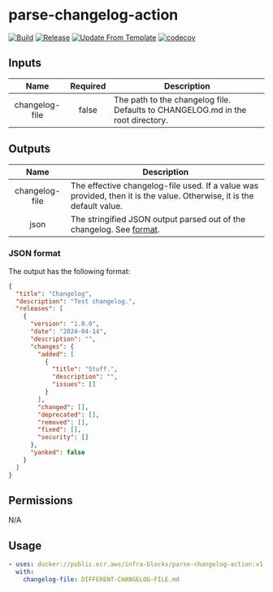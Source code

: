 # parse-changelog-action
[![Build](https://github.com/infra-blocks/parse-changelog-action/actions/workflows/build.yml/badge.svg)](https://github.com/infra-blocks/parse-changelog-action/actions/workflows/build.yml)
[![Release](https://github.com/infra-blocks/parse-changelog-action/actions/workflows/release.yml/badge.svg)](https://github.com/infra-blocks/parse-changelog-action/actions/workflows/release.yml)
[![Update From Template](https://github.com/infra-blocks/parse-changelog-action/actions/workflows/update-from-template.yml/badge.svg)](https://github.com/infra-blocks/parse-changelog-action/actions/workflows/update-from-template.yml)
[![codecov](https://codecov.io/gh/infra-blocks/parse-changelog-action/graph/badge.svg?token=RAGCCY76MI)](https://codecov.io/gh/infra-blocks/parse-changelog-action)

## Inputs

|      Name      | Required | Description                                                                     |
|:--------------:|:--------:|---------------------------------------------------------------------------------|
| changelog-file |  false   | The path to the changelog file. Defaults to CHANGELOG.md in the root directory. |

## Outputs

|      Name      | Description                                                                                                           |
|:--------------:|-----------------------------------------------------------------------------------------------------------------------|
| changelog-file | The effective changelog-file used. If a value was provided, then it is the value. Otherwise, it is the default value. |
|      json      | The stringified JSON output parsed out of the changelog. See [format](#json-format).                                  |

### JSON format

The output has the following format:
```json
{
  "title": "Changelog",
  "description": "Test changelog.",
  "releases": [
    {
      "version": "1.0.0",
      "date": "2024-04-14",
      "description": "",
      "changes": {
        "added": [
          {
            "title": "Stuff.",
            "description": "",
            "issues": []
          }
        ],
        "changed": [],
        "deprecated": [],
        "removed": [],
        "fixed": [],
        "security": []
      },
      "yanked": false
    }
  ]
}
```

## Permissions

N/A

## Usage

```yaml
- uses: docker://public.ecr.aws/infra-blocks/parse-changelog-action:v1
  with:
    changelog-file: DIFFERENT-CHANGELOG-FILE.md
```
